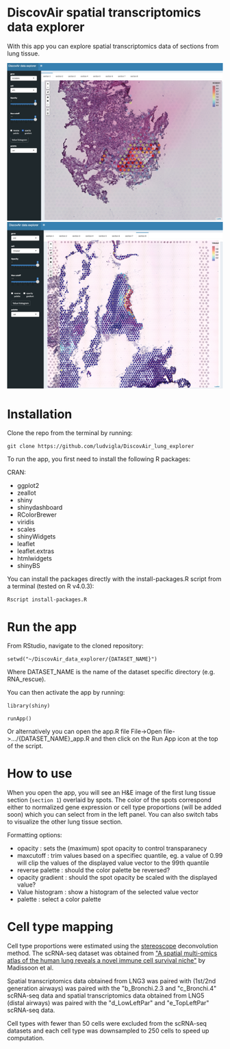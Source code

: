 # DiscovAir spatial transcriptomics data explorer
With this app you can explore spatial transcriptomics data of sections from lung tissue.

![](app1.png)
![](app2.png)

# Installation
Clone the repo from the terminal by running:

```
git clone https://github.com/ludvigla/DiscovAir_lung_explorer
```

To run the app, you first need to install the following R packages:

CRAN:
- ggplot2
- zeallot
- shiny
- shinydashboard
- RColorBrewer
- viridis
- scales
- shinyWidgets
- leaflet
- leaflet.extras
- htmlwidgets
- shinyBS

You can install the packages directly with the install-packages.R script from a terminal (tested on R v4.0.3):

```
Rscript install-packages.R
```

# Run the app
From RStudio, navigate to the cloned repository:

```
setwd("~/DiscovAir_data_explorer/{DATASET_NAME}")
```

Where DATASET_NAME is the name of the dataset specific directory (e.g. RNA_rescue).

You can then activate the app by running:

```
library(shiny)
```

```
runApp()
```

Or alternatively you can open the app.R file File->Open file->.../{DATASET_NAME}_app.R and then click on the Run App icon at the top of the script.

# How to use
When you open the app, you will see an H&E image of the first lung tissue section (`section 1`) overlaid by spots. The color of the spots correspond either to normalized gene expression or cell type proportions (will be added soon) which you can select from in the left panel. You can also switch tabs to visualize the other lung tissue section. 

Formatting options:
  * opacity : sets the (maximum) spot opacity to control transparanecy
  * maxcutoff : trim values based on a specifiec quantile, eg. a value of 0.99 will clip the values of the displayed value vector to the 99th quantile
  * reverse palette : should the color palette be reversed?
  * opacity gradient : should the spot opacity be scaled with the displayed value?
  * Value histogram : show a histogram of the selected value vector
  * palette : select a color palette

# Cell type mapping

Cell type proportions were estimated using the [stereoscope](https://github.com/almaan/stereoscope) deconvolution method. The scRNA-seq dataset was obtained 
from ["A spatial multi-omics atlas of the human lung reveals a novel immune cell survival niche"](https://doi.org/10.1101/2021.11.26.470108) by Madissoon et al. 

Spatial transcriptomics data obtained from LNG3 was paired with (1st/2nd generation airways) was paired with the "b_Bronchi.2.3 and "c_Bronchi.4" scRNA-seq data
and spatial transcriptomics data obtained from LNG5 (distal airways) was paired with the "d_LowLeftPar" and "e_TopLeftPar" scRNA-seq data.

Cell types with fewer than 50 cells were excluded from the scRNA-seq datasets and each cell type was downsampled to 250 cells to speed up computation. 
